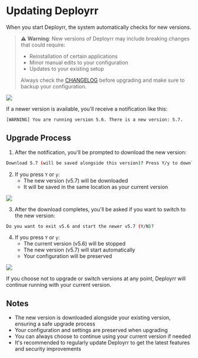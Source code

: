 # Updating Deployrr

When you start Deployrr, the system automatically checks for new versions. 

> ⚠️ **Warning**: New versions of Deployrr may include breaking changes that could require:
> - Reinstallation of certain applications
> - Minor manual edits to your configuration
> - Updates to your existing setup
>
> Always check the [CHANGELOG](https://github.com/SimpleHomelab/deployarr/blob/main/CHANGELOG.md) before upgrading and make sure to backup your configuration.

![]({{DOC_PATH}}update_deployrr1.png)

If a newer version is available, you'll receive a notification like this:

```bash
[WARNING] You are running version 5.6. There is a new version: 5.7.
```

## Upgrade Process

1. After the notification, you'll be prompted to download the new version:

```bash
Download 5.7 (will be saved alongside this version)? Press Y/y to download v5.7 or any other key to continue with v5.6:
```

2. If you press `Y` or `y`:
   - The new version (v5.7) will be downloaded
   - It will be saved in the same location as your current version

![]({{DOC_PATH}}update_deployrr2.png)

3. After the download completes, you'll be asked if you want to switch to the new version:

```bash
Do you want to exit v5.6 and start the newer v5.7 (Y/N)?
```

4. If you press `Y` or `y`:
   - The current version (v5.6) will be stopped
   - The new version (v5.7) will start automatically
   - Your configuration will be preserved

![]({{DOC_PATH}}update_deployrr3.png)

If you choose not to upgrade or switch versions at any point, Deployrr will continue running with your current version.

## Notes

- The new version is downloaded alongside your existing version, ensuring a safe upgrade process
- Your configuration and settings are preserved when upgrading
- You can always choose to continue using your current version if needed
- It's recommended to regularly update Deployrr to get the latest features and security improvements
